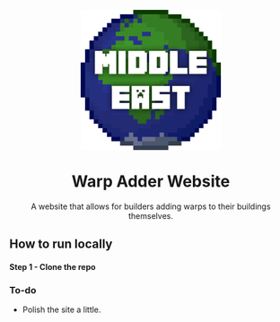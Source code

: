 <a href="https://buildtheearth.net/teams/me/"><img style="width: 250px; display: block; margin-left: auto; margin-right: auto;" src="./.github/assets/BTEMELogo.png" title="BTE Middle East Logo"></a>
<div style="text-align: center;">
<h1>Warp Adder Website</h1>
<p>A website that allows for builders adding warps to their buildings themselves.</p>
</div>

## How to run locally
#### Step 1 - Clone the repo


### To-do
- Polish the site a little.
